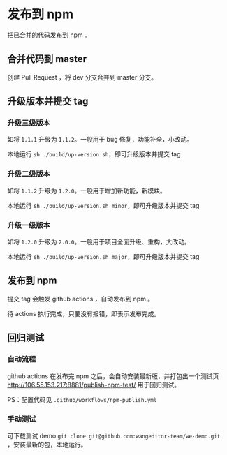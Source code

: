 # 发布到 npm

把已合并的代码发布到 npm 。

## 合并代码到 master

创建 Pull Request ，将 dev 分支合并到 master 分支。

## 升级版本并提交 tag

### 升级三级版本

如将 `1.1.1` 升级为 `1.1.2`。一般用于 bug 修复，功能补全，小改动。

本地运行 `sh ./build/up-version.sh`，即可升级版本并提交 tag

### 升级二级版本

如将 `1.1.2` 升级为 `1.2.0`。一般用于增加新功能，新模块。

本地运行 `sh ./build/up-version.sh minor`，即可升级版本并提交 tag

### 升级一级版本

如将 `1.2.0` 升级为 `2.0.0`。一般用于项目全面升级、重构，大改动。

本地运行 `sh ./build/up-version.sh major`，即可升级版本并提交 tag

## 发布到 npm

提交 tag 会触发 github actions ，自动发布到 npm 。

待 actions 执行完成，只要没有报错，即表示发布完成。

## 回归测试

### 自动流程

github actions 在发布完 npm 之后，会自动安装最新版，并打包出一个测试页 http://106.55.153.217:8881/publish-npm-test/ 用于回归测试。

PS：配置代码见 `.github/workflows/npm-publish.yml`

### 手动测试

可下载测试 demo `git clone git@github.com:wangeditor-team/we-demo.git` ，安装最新的包，本地运行。
